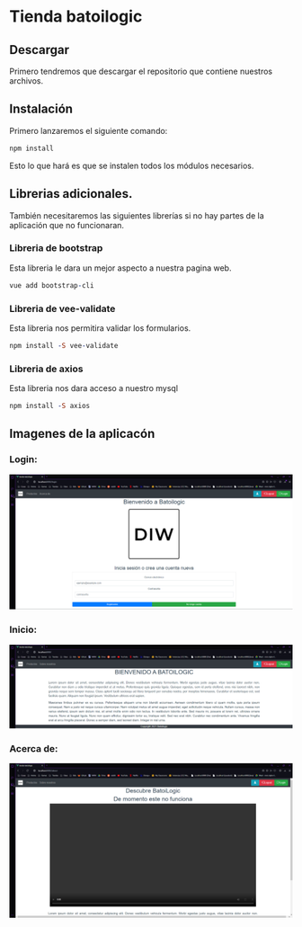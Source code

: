 # Tienda batoilogic

## Descargar
Primero tendremos que descargar el repositorio que contiene nuestros archivos.

## Instalación
Primero lanzaremos el siguiente comando: 
```prolog
npm install
```
Esto lo que hará es que se instalen todos los módulos necesarios.

## Librerias adicionales.
También necesitaremos las siguientes librerías si no hay partes de la aplicación que no funcionaran. 

### Libreria de bootstrap
Esta libreria le dara un mejor aspecto a nuestra pagina web.
```prolog
vue add bootstrap-cli
```

### Libreria de vee-validate
Esta libreria nos permitira validar los formularios.
```prolog
npm install -S vee-validate
```

### Libreria de axios
Esta libreria nos dara acceso a nuestro mysql
```prolog
npm install -S axios
```

## Imagenes de la aplicacón
### Login:
![Log In](https://github.com/leshrike/tienda-batoilogic/blob/master/imagenes/BatoiLogic-Login.png)
### Inicio:
![Inicio](https://github.com/leshrike/tienda-batoilogic/blob/master/imagenes/BatoiLogic-Inicio.png)
### Acerca de:
![About us](https://github.com/leshrike/tienda-batoilogic/blob/master/imagenes/BatoiLogic-AboutUs.png)
